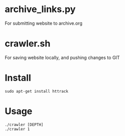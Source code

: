 # archive_links.py

For submitting website to archive.org

# crawler.sh

For saving website locally, and pushing changes to GIT

# Install

    sudo apt-get install httrack

# Usage

    ./crawler [DEPTH]
    ./crawler 1
